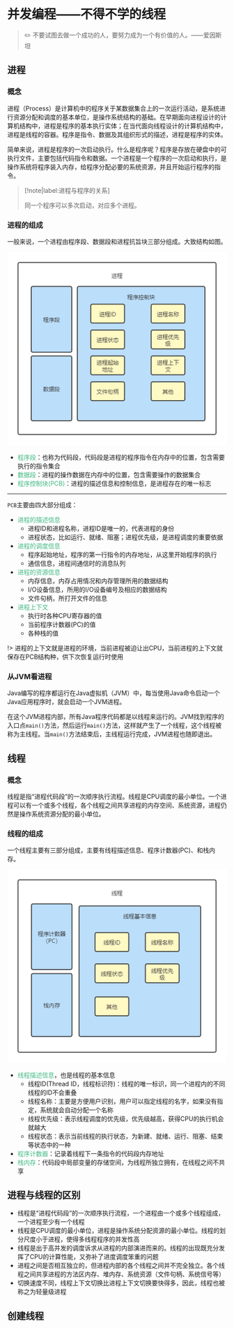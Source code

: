 # 并发编程——不得不学的线程

> :pencil2: 不要试图去做一个成功的人，要努力成为一个有价值的人。——爱因斯坦

## 进程

### 概念

进程（Process）是计算机中的程序关于某数据集合上的一次运行活动，是系统进行资源分配和调度的基本单位，是操作系统结构的基础。在早期面向进程设计的计算机结构中，进程是程序的基本执行实体；在当代面向线程设计的计算机结构中，进程是线程的容器。程序是指令、数据及其组织形式的描述，进程是程序的实体。

简单来说，进程是程序的一次启动执行。什么是程序呢？程序是存放在硬盘中的可执行文件，主要包括代码指令和数据。一个进程是一个程序的一次启动和执行，是操作系统将程序装入内存，给程序分配必要的系统资源，并且开始运行程序的指令。

> [!note|label:进程与程序的关系]
>
> 同一个程序可以多次启动，对应多个进程。

### 进程的组成

一般来说，一个进程由程序段、数据段和进程抗旨块三部分组成。大致结构如图。

![进程的结构](../img/编程语言/进程的结构.png)

- <font color=#42b983>程序段</font>：也称为代码段，代码段是进程的程序指令在内存中的位置，包含需要执行的指令集合
- <font color=#42b983>数据段</font>：进程的操作数据在内存中的位置，包含需要操作的数据集合
- <font color=#42b983>程序控制块(PCB)</font>：进程的描述信息和控制信息，是进程存在的唯一标志

----

`PCB`主要由四大部分组成：

- <font color=#42b983>进程的描述信息</font>
  - 进程ID和进程名称，进程ID是唯一的，代表进程的身份
  - 进程状态，比如运行、就绪、阻塞；进程优先级，是进程调度的重要依据
- <font color=#42b983>进程的调度信息</font>
  - 程序起始地址，程序的第一行指令的内存地址，从这里开始程序的执行
  - 通信信息，进程间通信时的消息队列
- <font color=#42b983>进程的资源信息</font>
  - 内存信息，内存占用情况和内存管理所用的数据结构
  - I/O设备信息，所用的I/O设备编号及相应的数据结构
  - 文件句柄，所打开文件的信息
- <font color=#42b983>进程上下文</font>
  - 执行时各种CPU寄存器的值
  - 当前程序计数器(PC)的值
  - 各种栈的值

!> 进程的上下文就是进程的环境，当前进程被迫让出CPU，当前进程的上下文就保存在PCB结构种，供下次恢复运行时使用

### 从JVM看进程

Java编写的程序都运行在Java虚拟机（JVM）中，每当使用Java命令启动一个Java应用程序时，就会启动一个JVM进程。

在这个JVM进程内部，所有Java程序代码都是以线程来运行的。JVM找到程序的入口点`main()`方法，然后运行`main()`方法，这样就产生了一个线程，这个线程被称为主线程。当`main()`方法结束后，主线程运行完成，JVM进程也随即退出。

## 线程

### 概念

线程是指“进程代码段”的一次顺序执行流程。线程是CPU调度的最小单位。一个进程可以有一个或多个线程，各个线程之间共享进程的内存空间、系统资源，进程仍然是操作系统资源分配的最小单位。

### 线程的组成

一个线程主要有三部分组成，主要有线程描述信息、程序计数器(PC)、和栈内存。

![进程的结构](../img/编程语言/线程的结构.png)

- <font color=#42b983>线程描述信息</font>，也是线程的基本信息
  - 线程ID(Thread ID，线程标识符)：线程的唯一标识，同一个进程内的不同线程的ID不会重叠
  - 线程名称：主要是方便用户识别，用户可以指定线程的名字，如果没有指定，系统就会自动分配一个名称
  - 线程优先级：表示线程调度的优先级，优先级越高，获得CPU的执行机会就越大
  - 线程状态：表示当前线程的执行状态，为新建、就绪、运行、阻塞、结束等状态中的一种
- <font color=#42b983>程序计数器</font>：记录着线程下一条指令的代码段内存地址
- <font color=#42b983>栈内存</font>：代码段中局部变量的存储空间，为线程所独立拥有，在线程之间不共享

## 进程与线程的区别

- 线程是“进程代码段”的一次顺序执行流程，一个进程由一个或多个线程组成，一个进程至少有一个线程
- 线程是CPU调度的最小单位，进程是操作系统分配资源的最小单位。线程的划分尺度小于进程，使得多线程程序的并发性高
- 线程是出于高并发的调度诉求从进程的内部演进而来的。线程的出现既充分发挥了CPU的计算性能，又弥补了进度调度笨重的问题
- 进程之间是否相互独立的，但进程内部的各个线程之间并不完全独立。各个线程之间共享进程的方法区内存、堆内存、系统资源（文件句柄、系统信号等）
- 切换速度不同，线程上下文切换比进程上下文切换要快得多，因此，线程也被称之为轻量级进程

## 创建线程

